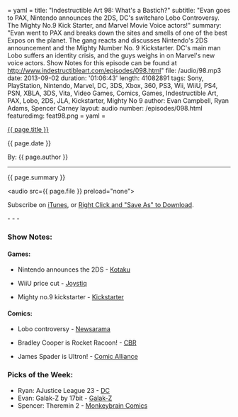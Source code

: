= yaml =
title: "Indestructible Art 98: What's a Bastich?"
subtitle: "Evan goes to PAX, Nintendo announces the 2DS, DC's switcharo Lobo Controversy. The Mighty No.9 Kick Starter, and Marvel Movie Voice actors!"
summary: "Evan went to PAX and breaks down the sites and smells of one of the best Expos on the planet. The gang reacts and discusses Nintendo's 2DS announcement and the Mighty Number No. 9 Kickstarter. DC's main man Lobo suffers an identity crisis, and the guys weighs in on Marvel's new voice actors. Show Notes for this episode can be found at http://www.indestructibleart.com/episodes/098.html"
file: /audio/98.mp3
date: 2013-09-02
duration: '01:06:43'
length: 41082891
tags: Sony, PlayStation, Nintendo, Marvel, DC, 3DS, Xbox, 360, PS3, Wii, WiiU, PS4, PSN, XBLA, 3DS, Vita, Video Games, Comics, Games, Indestructible Art, PAX, Lobo, 2DS, JLA, Kickstarter, Mighty No 9
author: Evan Campbell, Ryan Adams, Spencer Carney
layout: audio
number: /episodes/098.html
featuredimg: feat98.png
= yaml =

<a href="{{ page.url }}" class='postTitleLink'><p class='postTitle'>{{ page.title }}</p></a>
<p class='postPublished'>{{ page.date }}</p>
<p class='postAuthor'>By: {{ page.author }}</p>
<hr>

<p class='podcastSummary'>{{ page.summary }}</p>

<audio src={{ page.file }} preload="none"></audio>
<p class='subLinks'>Subscribe on <a href='http://bit.ly/iapodcast'>iTunes</a>, or <a href={{ page.file }}>Right Click and "Save As" to Download</a>.</p>
- - -

### Show Notes:  ###
#### Games: ####
* Nintendo announces the 2DS - [Kotaku](http://kotaku.com/introducing-the-nintendo-2ds-no-thats-not-a-typo-1214807721)

* WiiU price cut - [Joystiq](http://www.joystiq.com/2013/08/28/wii-u-deluxe-price-cut-to-299-wind-waker-hd-coming-to-eshop-se/)

* Mighty no.9 kickstarter - [Kickstarter](http://www.kickstarter.com/projects/mightyno9/mighty-no-9)
  
#### Comics: ####
* Lobo controversy - [Newsarama](http://www.newsarama.com/18792-giffen-on-lobo-redesign-i-had-may-say-it-s-someone-else-s-turn.html)

* Bradley Cooper is Rocket Racoon! - [CBR](http://www.comicbookresources.com/?page=article&id=47642)

* James Spader is Ultron! - [Comic Alliance](http://comicsalliance.com/avengers-age-of-ultron-james-spader-marvel/)
  
### Picks of the Week: ###
* Ryan: AJustice League 23 - [DC](http://www.dccomics.com/comics/justice-league-2011/justice-league-23)
* Evan: Galak-Z by 17bit - [Galak-Z](http://galak-z.com)
* Spencer: Theremin 2 -  [Monkeybrain Comics](http://www.monkeybraincomics.com/2013/07/03/theremin-2/)